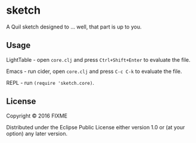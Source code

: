 # sketch

A Quil sketch designed to ... well, that part is up to you.

## Usage

LightTable - open `core.clj` and press `Ctrl+Shift+Enter` to evaluate the file.

Emacs - run cider, open `core.clj` and press `C-c C-k` to evaluate the file.

REPL - run `(require 'sketch.core)`.

## License

Copyright © 2016 FIXME

Distributed under the Eclipse Public License either version 1.0 or (at
your option) any later version.
